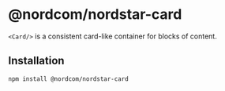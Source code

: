 # @nordcom/nordstar-card

`<Card/>` is a consistent card-like container for blocks of content.

## Installation

```sh
npm install @nordcom/nordstar-card
```
